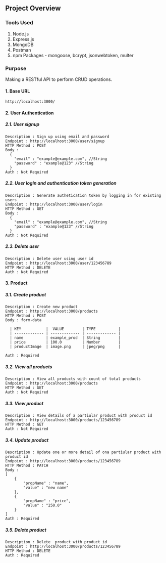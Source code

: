 ## Project Overview

### Tools Used

  1. Node.js
  2. Express.js
  3. MongoDB
  4. Postman
  5. npm Packages - mongoose, bcrypt, jsonwebtoken, multer

### Purpose

Making a RESTful API to perform CRUD operations.

#### 1. Base URL

```
http://localhost:3000/
```

#### 2. User Authentication

##### 2.1. User signup

```
Description : Sign up using email and password
Endpoint : http://localhost:3000/user/signup
HTTP Method : POST
Body : 
  {
    "email" : "example@example.com", //String
    "password" : "example@123" //String
  }
Auth : Not Required
```

##### 2.2. User login and authentication token generation

```
Description : Generate authetication token by logging in for existing users
Endpoint : http://localhost:3000/user/login
HTTP Method : GET
Body : 
  {
    "email" : "example@example.com", //String
    "password" : "example@123" //String
  }
Auth : Not Required
```

##### 2.3. Delete user 

```
Description : Delete user using user id
Endpoint : http://localhost:3000/user/123456789
HTTP Method : DELETE
Auth : Not Required
```

#### 3. Product

##### 3.1. Create product

```
Description : Create new product 
Endpoint : http://localhost:3000/products
HTTP Method : POST
Body : form-data

  | KEY           |  VALUE        | TYPE          |
  | ------------- | ------------- | ------------- |
  | name          | example_prod  | String        |
  | price         | 100.0         | Number        |
  | productImage  | image.png     | jpeg/png      |

Auth : Required
```

##### 3.2. View all products

```
Description : View all products with count of total products
Endpoint : http://localhost:3000/products
HTTP Method : GET
Auth : Not Required
```

##### 3.3. View product

```
Description : View details of a partiular product with product id
Endpoint : http://localhost:3000/products/123456789
HTTP Method : GET
Auth : Not Required
```

##### 3.4. Update product

```
Description : Update one or more detail of ona partiular product with product id
Endpoint : http://localhost:3000/products/123456789
HTTP Method : PATCH
Body :
[
    {
        "propName" : "name",
        "value" : "new name"
    },
    {
        "propName" : "price",
        "value" : "250.0"
    }
]
Auth : Required
```

##### 3.5. Delete product

```
Description : Delete  product with product id
Endpoint : http://localhost:3000/products/123456789
HTTP Method : DELETE
Auth : Required
```